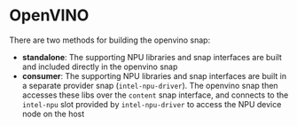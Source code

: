 # OpenVINO

There are two methods for building the openvino snap:

- **standalone**: The supporting NPU libraries and snap interfaces are built and included directly in the openvino snap
- **consumer**: The supporting NPU libraries and snap interfaces are built in a separate provider snap (`intel-npu-driver`). The openvino snap then accesses these libs over the `content` snap interface, and connects to the `intel-npu` slot provided by `intel-npu-driver` to access the NPU device node on the host
